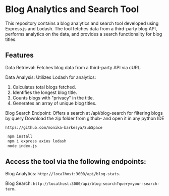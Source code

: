 # Blog Analytics and Search Tool
This repository contains a blog analytics and search tool developed using Express.js and Lodash. The tool fetches data from a third-party blog API, performs analytics on the data, and provides a search functionality for blog titles.

## Features

Data Retrieval: Fetches blog data from a third-party API via cURL.

Data Analysis: Utilizes Lodash for analytics:
1. Calculates total blogs fetched.
2. Identifies the longest blog title.
3. Counts blogs with "privacy" in the title.
4. Generates an array of unique blog titles.
   
Blog Search Endpoint: Offers a search at /api/blog-search for filtering blogs by query
Download the zip folder from github- and open it in any python IDE

```
https://github.com/monika-barkesya/SubSpace
```
```bash
 npm install
 npm i express axios lodash
 node index.js
```
## Access the tool via the following endpoints:
Blog Analytics: ```http://localhost:3000/api/blog-stats```.

Blog Search: ```http://localhost:3000/api/blog-search?query=your-search-term```.
